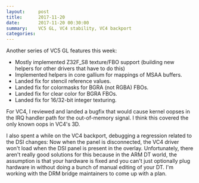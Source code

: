 ```yaml
---
layout:     post
title:      2017-11-20
date:       2017-11-20 00:30:00
summary:    VC5 GL, VC4 stability, VC4 backport
categories: 
---
```


Another series of VC5 GL features this week:

- Mostly implemented Z32F_S8 texture/FBO support (building new helpers
  for other drivers that have to do this)
- Implemented helpers in core gallium for mappings of MSAA buffers.
- Landed fix for stencil reference values.
- Landed fix for colormasks for BGRA (not RGBA) FBOs.
- Landed fix for clear color for BGRA FBOs.
- Landed fix for 16/32-bit integer texturing.

For VC4, I reviewed and landed a bugfix that would cause kernel oopses
in the IRQ handler path for the out-of-memory signal.  I think this
covered the only known oops in VC4's 3D.

I also spent a while on the VC4 backport, debugging a regression
related to the DSI changes: Now when the panel is disconnected, the
VC4 driver won't load when the DSI panel is present in the overlay.
Unfortunately, there aren't really good solutions for this because in
the ARM DT world, the assumption is that your hardware is fixed and
you can't just optionally plug hardware in without doing a bunch of
manual editing of your DT.  I'm working with the DRM bridge
maintainers to come up with a plan.
